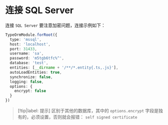 # 连接 SQL Server

连接 `SQL Server` 要注意加密问题，连接示例如下：

```ts
TypeOrmModule.forRoot({
  type: 'mssql',
  host: 'localhost',
  port: 31433,
  username: 'sa',
  password: 'm5tgb6tfc%^',
  database: 'test',
  entities: [__dirname + '/**/*.entity{.ts,.js}'],
  autoLoadEntities: true,
  synchronize: false,
  logging: false,
  options: {
    encrypt: false
  }
})
```

> [!tip|label: 提示]
> 区别于其他的数据库，其中的 `options.encrypt` 字段是独有的，必须设置，否则就会报错： `self signed certificate`

